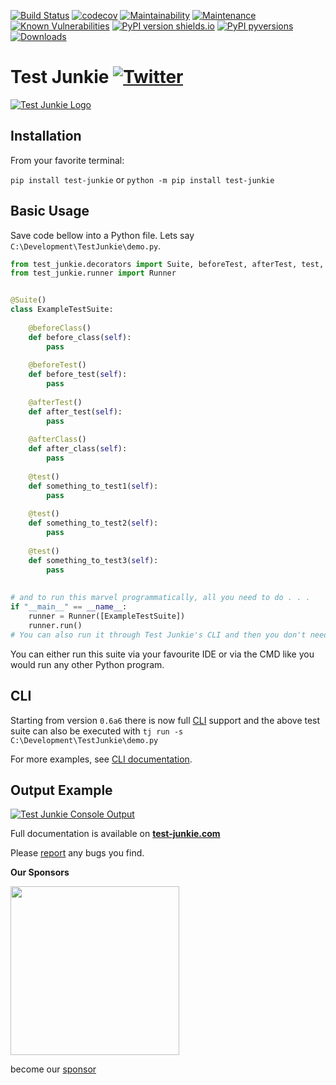 [![Build Status](https://travis-ci.com/ArturSpirin/test_junkie.svg?branch=master)](https://travis-ci.com/ArturSpirin/test_junkie) 
[![codecov](https://codecov.io/gh/ArturSpirin/test_junkie/branch/master/graph/badge.svg)](https://codecov.io/gh/ArturSpirin/test_junkie) 
[![Maintainability](https://api.codeclimate.com/v1/badges/40b17ed68d5b3eca140b/maintainability)](https://codeclimate.com/github/ArturSpirin/test_junkie/maintainability)
[![Maintenance](https://img.shields.io/badge/Maintained%3F-yes-green.svg)](https://github.com/ArturSpirin/test_junkie/graphs/commit-activity)
[![Known Vulnerabilities](https://snyk.io/test/github/ArturSpirin/test_junkie/badge.svg?targetFile=requirements.txt)](https://snyk.io/test/github/ArturSpirin/test_junkie?targetFile=requirements.txt) 
[![PyPI version shields.io](https://img.shields.io/pypi/v/test_junkie.svg)](https://pypi.python.org/pypi/test_junkie/) 
[![PyPI pyversions](https://img.shields.io/pypi/pyversions/test_junkie.svg)](https://pypi.python.org/pypi/test_junkie/)
[![Downloads](https://pepy.tech/badge/test-junkie)](https://pepy.tech/project/test-junkie)

# Test Junkie [![Twitter](https://img.shields.io/twitter/url/http/shields.io.svg?style=social)](https://twitter.com/intent/tweet?text=Checkout+this+new+awesome+test+runner+for+Python!&url=https%3A%2F%2Fgithub.com%2FArturSpirin%2Ftest_junkie&hashtags=github,python,programming,pythonprogramming&original_referer=http%3A%2F%2Fgithub.com%2F&tw_p=tweetbutton)
[![Test Junkie Logo](https://www.test-junkie.com/static/media/logo.png)](https://www.test-junkie.com/)

## Installation

From your favorite terminal:

`pip install test-junkie` or `python -m pip install test-junkie`

## Basic Usage

Save code bellow into a Python file. Lets say `C:\Development\TestJunkie\demo.py`.
```python
from test_junkie.decorators import Suite, beforeTest, afterTest, test, beforeClass, afterClass
from test_junkie.runner import Runner


@Suite()
class ExampleTestSuite:
    
    @beforeClass()
    def before_class(self):
        pass
        
    @beforeTest()
    def before_test(self):
        pass
        
    @afterTest()
    def after_test(self):
        pass
        
    @afterClass()
    def after_class(self):
        pass
        
    @test()
    def something_to_test1(self):
        pass
        
    @test()
    def something_to_test2(self):
        pass
        
    @test()
    def something_to_test3(self):
        pass
        
        
# and to run this marvel programmatically, all you need to do . . .
if "__main__" == __name__:
    runner = Runner([ExampleTestSuite])
    runner.run()
# You can also run it through Test Junkie's CLI and then you don't need this "if" block
```

You can either run this suite via your favourite IDE or via the CMD like you would run any other Python program.

## CLI

Starting from version `0.6a6` there is now full [CLI](https://www.test-junkie.com/documentation/#cli) 
support and the above test suite can also be executed with `tj run -s C:\Development\TestJunkie\demo.py`

For more examples, see [CLI documentation](https://www.test-junkie.com/documentation/#cli).

## Output Example
[![Test Junkie Console Output](https://www.test-junkie.com/static/media/console_out.jpg)](https://www.test-junkie.com/static/media/console_out.jpg)

Full documentation is available on **[test-junkie.com](https://www.test-junkie.com/)**  

Please [report](https://github.com/ArturSpirin/test_junkie/issues/new?template=bug_report.md) any bugs you find.

**Our Sponsors**

[<img width="270" src="https://www.actocorp.com/wp-content/uploads/2019/02/ActoLogo-red.png">](https://www.actocorp.com)

become our [sponsor](https://www.patreon.com/join/arturspirin?)
